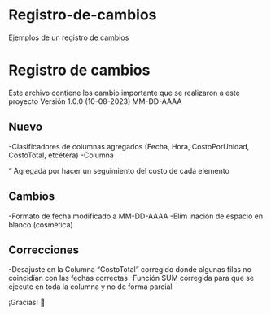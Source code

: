 # Registro-de-cambios
Ejemplos de un registro de cambios 

# Registro de cambios
Este archivo contiene los cambio importante que se realizaron a este proyecto
Versión 1.0.0 (10-08-2023) MM-DD-AAAA

## Nuevo
-Clasificadores de columnas agregados (Fecha, Hora, CostoPorUnidad, CostoTotal, etcétera)
-Columna

“
Agregada por hacer un seguimiento del costo de cada elemento
## Cambios
-Formato de fecha modificado a MM-DD-AAAA
-Elim
inación de espacio en blanco (cosmética) 

## Correcciones
-Desajuste en la Columna “CostoTotal” corregido donde algunas filas no coincidían con las fechas correctas
-Función SUM corregida para que se ejecute en toda la columna y no de forma parcial


¡Gracias!
👋
